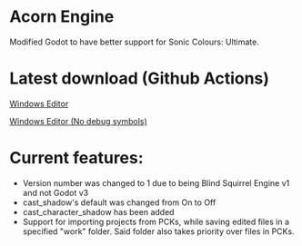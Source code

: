 
# Acorn Engine
Modified Godot to have better support for Sonic Colours: Ultimate.

# Latest download (Github Actions)
[Windows Editor](https://nightly.link/PTKickass/godot-bse/workflows/windows_builds/bse/windows-editor.zip)

[Windows Editor (No debug symbols)](https://nightly.link/PTKickass/godot-bse/workflows/windows_builds/bse/windows-editor-lightweight.zip)


# Current features:
- Version number was changed to 1 due to being Blind Squirrel Engine v1 and not Godot v3
- cast_shadow's default was changed from On to Off
- cast_character_shadow has been added
- Support for importing projects from PCKs, while saving edited files in a specified "work" folder. Said folder also takes priority over files in PCKs.